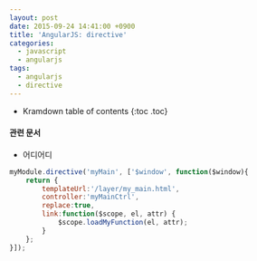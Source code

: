 ```yaml
---
layout: post
date: 2015-09-24 14:41:00 +0900
title: 'AngularJS: directive'
categories:
  - javascript
  - angularjs
tags:
  - angularjs
  - directive
---
```


* Kramdown table of contents
{:toc .toc}

#### 관련 문서

- 어디어디

```js
myModule.directive('myMain', ['$window', function($window){
    return {
        templateUrl:'/layer/my_main.html',
        controller:'myMainCtrl',
        replace:true,
        link:function($scope, el, attr) {
            $scope.loadMyFunction(el, attr);
        }
    };
}]);
```
